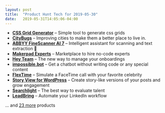 ```yaml
---
layout: post
title:  "Product Hunt Tech for 2019-05-30"
date:   2019-05-31T14:05:06-04:00
---
```


* **[CSS Grid Generator](https://www.producthunt.com/posts/css-grid-generator?utm_campaign=producthunt-api&utm_medium=api&utm_source=Application%3A+Daily+Digest+RSS+%28ID%3A+3202%29)** – Simple tool to generate css grids
* **[CityBugs](https://www.producthunt.com/posts/citybugs?utm_campaign=producthunt-api&utm_medium=api&utm_source=Application%3A+Daily+Digest+RSS+%28ID%3A+3202%29)** – Improving cities to make them a better place to live in.
* **[ABBYY FineScanner AI 7](https://www.producthunt.com/posts/abbyy-finescanner-ai-7?utm_campaign=producthunt-api&utm_medium=api&utm_source=Application%3A+Daily+Digest+RSS+%28ID%3A+3202%29)** – Intelligent assistant for scanning and text extraction 📲
* **[Makerpad Experts](https://www.producthunt.com/posts/makerpad-experts?utm_campaign=producthunt-api&utm_medium=api&utm_source=Application%3A+Daily+Digest+RSS+%28ID%3A+3202%29)** – Marketplace to hire no-code experts
* **[Hey Team](https://www.producthunt.com/posts/hey-team?utm_campaign=producthunt-api&utm_medium=api&utm_source=Application%3A+Daily+Digest+RSS+%28ID%3A+3202%29)** – The new way to manage your onboardings
* **[impossible.bot](https://www.producthunt.com/posts/impossible-bot?utm_campaign=producthunt-api&utm_medium=api&utm_source=Application%3A+Daily+Digest+RSS+%28ID%3A+3202%29)** – Get a chatbot without writing code or any special content
* **[FlexTime](https://www.producthunt.com/posts/flextime?utm_campaign=producthunt-api&utm_medium=api&utm_source=Application%3A+Daily+Digest+RSS+%28ID%3A+3202%29)** – Simulate a FaceTime call with your favorite celebrity
* **[Story View for WordPress](https://www.producthunt.com/posts/story-view-for-wordpress?utm_campaign=producthunt-api&utm_medium=api&utm_source=Application%3A+Daily+Digest+RSS+%28ID%3A+3202%29)** – Create story-like versions of your posts and grow engagement
* **[Searchlight](https://www.producthunt.com/posts/searchlight?utm_campaign=producthunt-api&utm_medium=api&utm_source=Application%3A+Daily+Digest+RSS+%28ID%3A+3202%29)** – The best way to evaluate talent
* **[LeadBring](https://www.producthunt.com/posts/leadbring-2?utm_campaign=producthunt-api&utm_medium=api&utm_source=Application%3A+Daily+Digest+RSS+%28ID%3A+3202%29)** – Automate your LinkedIn workflow

… and [23 more](https://www.producthunt.com/tech) products